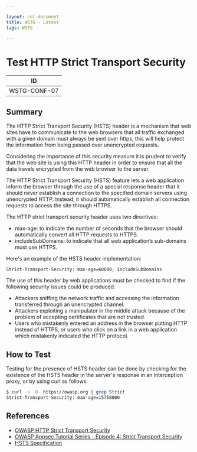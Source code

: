 ```yaml
---

layout: col-document
title: WSTG - Latest
tags: WSTG

---
```

# Test HTTP Strict Transport Security

|ID          |
|------------|
|WSTG-CONF-07|

## Summary

The HTTP Strict Transport Security (HSTS) header is a mechanism that web sites have to communicate to the web browsers that all traffic exchanged with a given domain must always be sent over https, this will help protect the information from being passed over unencrypted requests.

Considering the importance of this security measure it is prudent to verify that the web site is using this HTTP header in order to ensure that all the data travels encrypted from the web browser to the server.

The HTTP Strict Transport Security (HSTS) feature lets a web application inform the browser through the use of a special response header that it should never establish a connection to the specified domain servers using unencrypted HTTP. Instead, it should automatically establish all connection requests to access the site through HTTPS.

The HTTP strict transport security header uses two directives:

- max-age: to indicate the number of seconds that the browser should automatically convert all HTTP requests to HTTPS.
- includeSubDomains: to indicate that all web application’s sub-domains must use HTTPS.

Here's an example of the HSTS header implementation:

`Strict-Transport-Security: max-age=60000; includeSubDomains`

The use of this header by web applications must be checked to find if the following security issues could be produced:

- Attackers sniffing the network traffic and accessing the information transferred through an unencrypted channel.
- Attackers exploiting a manipulator in the middle attack because of the problem of accepting certificates that are not trusted.
- Users who mistakenly entered an address in the browser putting HTTP instead of HTTPS, or users who click on a link in a web application which mistakenly indicated the HTTP protocol.

## How to Test

Testing for the presence of HSTS header can be done by checking for the existence of the HSTS header in the server's response in an interception proxy, or by using curl as follows:

```bash
$ curl -s -D- https://owasp.org | grep Strict
Strict-Transport-Security: max-age=15768000
```

## References

- [OWASP HTTP Strict Transport Security](https://cheatsheetseries.owasp.org/cheatsheets/HTTP_Strict_Transport_Security_Cheat_Sheet.html)
- [OWASP Appsec Tutorial Series - Episode 4: Strict Transport Security](https://www.youtube.com/watch?v=zEV3HOuM_Vw)
- [HSTS Specification](https://tools.ietf.org/html/rfc6797)
